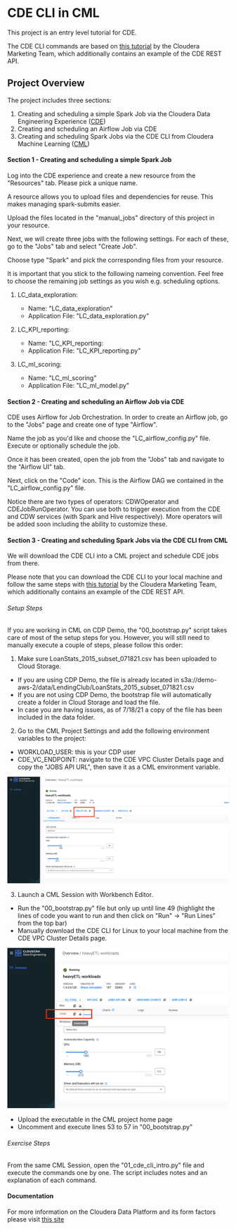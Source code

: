 # CDE CLI in CML

This project is an entry level tutorial for CDE.

The CDE CLI commands are based on [this tutorial](https://www.cloudera.com/tutorials/cdp-using-cli-api-to-automate-access-to-cloudera-data-engineering.html) by the Cloudera Marketing Team, which additionally contains an example of the CDE REST API.



## Project Overview

The project includes three sections:

1. Creating and scheduling a simple Spark Job via the Cloudera Data Engineering Experience ([CDE](https://docs.cloudera.com/data-engineering/cloud/index.html))
2. Creating and scheduling an Airflow Job via CDE
3. Creating and scheduling Spark Jobs via the CDE CLI from Cloudera Machine Learning ([CML](https://docs.cloudera.com/machine-learning/cloud/index.html))



#### Section 1 - Creating and scheduling a simple Spark Job

Log into the CDE experience and create a new resource from the "Resources" tab. Please pick a unique name. 

A resource allows you to upload files and dependencies for reuse. This makes managing spark-submits easier.

Upload the files located in the "manual_jobs" directory of this project in your resource. 


Next, we will create three jobs with the following settings. For each of these, go to the "Jobs" tab and select "Create Job".

Choose type "Spark" and pick the corresponding files from your resource.

It is important that you stick to the following nameing convention. Feel free to choose the remaining job settings as you wish e.g. scheduling options. 

1. LC_data_exploration:
    - Name: "LC_data_exploration"
    - Application File: "LC_data_exploration.py"
    
2. LC_KPI_reporting:
    - Name: "LC_KPI_reporting:
    - Application File: "LC_KPI_reporting.py"
    
3. LC_ml_scoring:
    - Name: "LC_ml_scoring"
    - Application File: "LC_ml_model.py"
    


#### Section 2 - Creating and scheduling an Airflow Job via CDE

CDE uses Airflow for Job Orchestration. In order to create an Airflow job, go to the "Jobs" page and create one of type "Airflow".

Name the job as you'd like and choose the "LC_airflow_config.py" file. Execute or optionally schedule the job.

Once it has been created, open the job from the "Jobs" tab and navigate to the "Airflow UI" tab. 

Next, click on the "Code" icon. This is the Airflow DAG we contained in the "LC_airflow_config.py" file. 

Notice there are two types of operators: CDWOperator and CDEJobRunOperator. You can use both to trigger execution from the CDE and CDW services (with Spark and Hive respectively). More operators will be added soon including the ability to customize these. 



#### Section 3 - Creating and scheduling Spark Jobs via the CDE CLI from CML

We will download the CDE CLI into a CML project and schedule CDE jobs from there. 

Please note that you can download the CDE CLI to your local machine and follow the same steps with [this tutorial](https://www.cloudera.com/tutorials/cdp-using-cli-api-to-automate-access-to-cloudera-data-engineering.html) by the Cloudera Marketing Team, which additionally contains an example of the CDE REST API.

###### Setup Steps

If you are working in CML on CDP Demo, the "00_bootstrap.py" script takes care of most of the setup steps for you. However, you will still need to manually execute a couple of steps, please follow this order:

1. Make sure LoanStats_2015_subset_071821.csv has been uploaded to Cloud Storage.
  * If you are using CDP Demo, the file is already located in s3a://demo-aws-2/data/LendingClub/LoanStats_2015_subset_071821.csv
  * If you are not using CDP Demo, the bootstrap file will automatically create a folder in Cloud Storage and load the file.
  * In case you are having issues, as of 7/18/21 a copy of the file has been included in the data folder.


2. Go to the CML Project Settings and add the following environment variables to the project:
  * WORKLOAD_USER: this is your CDP user
  * CDE_VC_ENDPOINT: navigate to the CDE VPC Cluster Details page and copy the "JOBS API URL", then save it as a CML environment variable.

![alt text](https://github.com/pdefusco/myimages_repo/blob/main/jobs_api_url.png)

3. Launch a CML Session with Workbench Editor.
  * Run the "00_bootstrap.py" file but only up until line 49 (highlight the lines of code you want to run and then click on "Run" -> "Run Lines" from the top bar)
  * Manually download the CDE CLI for Linux to your local machine from the CDE VPC Cluster Details page.
  
![alt_text](https://github.com/pdefusco/myimages_repo/blob/main/download_cde_cli.png)
  
  * Upload the executable in the CML project home page
  * Uncomment and execute lines 53 to 57 in "00_bootstrap.py"
  
###### Exercise Steps

From the same CML Session, open the "01_cde_cli_intro.py" file and execute the commands one by one. The script includes notes and an explanation of each command.



#### Documentation

For more information on the Cloudera Data Platform and its form factors please visit [this site](https://docs.cloudera.com/)
